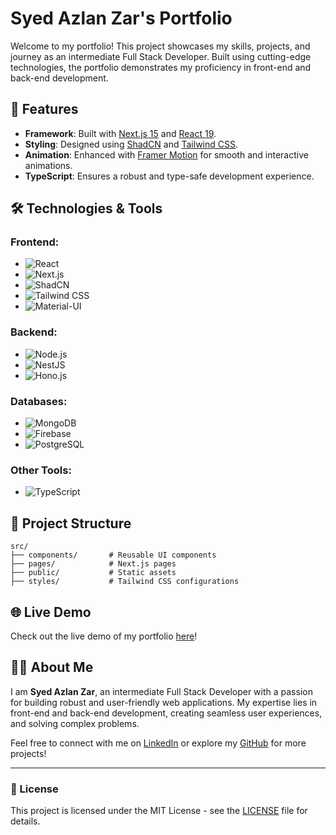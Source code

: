 # Syed Azlan Zar's Portfolio

Welcome to my portfolio! This project showcases my skills, projects, and journey as an intermediate Full Stack Developer. Built using cutting-edge technologies, the portfolio demonstrates my proficiency in front-end and back-end development.

## 🌟 Features

- **Framework**: Built with [Next.js 15](https://nextjs.org/) and [React 19](https://react.dev/).
- **Styling**: Designed using [ShadCN](https://shadcn.dev/) and [Tailwind CSS](https://tailwindcss.com/).
- **Animation**: Enhanced with [Framer Motion](https://www.framer.com/motion/) for smooth and interactive animations.
- **TypeScript**: Ensures a robust and type-safe development experience.

## 🛠️ Technologies & Tools

### Frontend:

- ![React](https://img.shields.io/badge/-React-61DAFB?logo=react&logoColor=white)
- ![Next.js](https://img.shields.io/badge/-Next.js-000000?logo=next.js&logoColor=white)
- ![ShadCN](https://img.shields.io/badge/-ShadCN-5A0FC8?logo=tailwindcss&logoColor=white)
- ![Tailwind CSS](https://img.shields.io/badge/-Tailwind%20CSS-38B2AC?logo=tailwindcss&logoColor=white)
- ![Material-UI](https://img.shields.io/badge/-MUI-007FFF?logo=mui&logoColor=white)

### Backend:

- ![Node.js](https://img.shields.io/badge/-Node.js-339933?logo=node.js&logoColor=white)
- ![NestJS](https://img.shields.io/badge/-NestJS-E0234E?logo=nestjs&logoColor=white)
- ![Hono.js](https://img.shields.io/badge/-Hono.js-FF7E00?logo=javascript&logoColor=white)

### Databases:

- ![MongoDB](https://img.shields.io/badge/-MongoDB-47A248?logo=mongodb&logoColor=white)
- ![Firebase](https://img.shields.io/badge/-Firebase-FFCA28?logo=firebase&logoColor=white)
- ![PostgreSQL](https://img.shields.io/badge/-PostgreSQL-336791?logo=postgresql&logoColor=white)

### Other Tools:

- ![TypeScript](https://img.shields.io/badge/-TypeScript-3178C6?logo=typescript&logoColor=white)

## 📁 Project Structure

```plaintext
src/
├── components/       # Reusable UI components
├── pages/            # Next.js pages
├── public/           # Static assets
├── styles/           # Tailwind CSS configurations
```

## 🌐 Live Demo

Check out the live demo of my portfolio [here](https://saz-portfolio.vercel.app)!

## 🧑‍💻 About Me

I am **Syed Azlan Zar**, an intermediate Full Stack Developer with a passion for building robust and user-friendly web applications. My expertise lies in front-end and back-end development, creating seamless user experiences, and solving complex problems.

Feel free to connect with me on [LinkedIn](https://www.linkedin.com/in/syed-azlan-zar/) or explore my [GitHub](https://github.com/SyedAzlanzar) for more projects!

---

### 📝 License

This project is licensed under the MIT License - see the [LICENSE](LICENSE) file for details.
